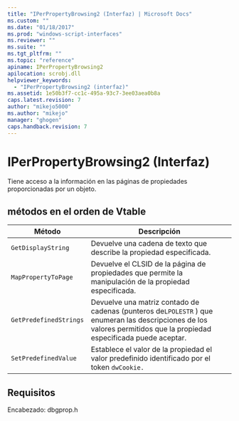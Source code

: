 ```yaml
---
title: "IPerPropertyBrowsing2 (Interfaz) | Microsoft Docs"
ms.custom: ""
ms.date: "01/18/2017"
ms.prod: "windows-script-interfaces"
ms.reviewer: ""
ms.suite: ""
ms.tgt_pltfrm: ""
ms.topic: "reference"
apiname: IPerPropertyBrowsing2
apilocation: scrobj.dll
helpviewer_keywords: 
  - "IPerPropertyBrowsing2 (interfaz)"
ms.assetid: 1e50b3f7-cc1c-495a-93c7-3ee03aea0b8a
caps.latest.revision: 7
author: "mikejo5000"
ms.author: "mikejo"
manager: "ghogen"
caps.handback.revision: 7
---
```

# IPerPropertyBrowsing2 (Interfaz)
Tiene acceso a la información en las páginas de propiedades proporcionadas por un objeto.  
  
## métodos en el orden de Vtable  
  
|Método|Descripción|  
|------------|-----------------|  
|`GetDisplayString`|Devuelve una cadena de texto que describe la propiedad especificada.|  
|`MapPropertyToPage`|Devuelve el CLSID de la página de propiedades que permite la manipulación de la propiedad especificada.|  
|`GetPredefinedStrings`|Devuelve una matriz contado de cadenas \(punteros de`LPOLESTR` \) que enumeran las descripciones de los valores permitidos que la propiedad especificada puede aceptar.|  
|`SetPredefinedValue`|Establece el valor de la propiedad el valor predefinido identificado por el token `dwCookie.`|  
  
## Requisitos  
 Encabezado: dbgprop.h